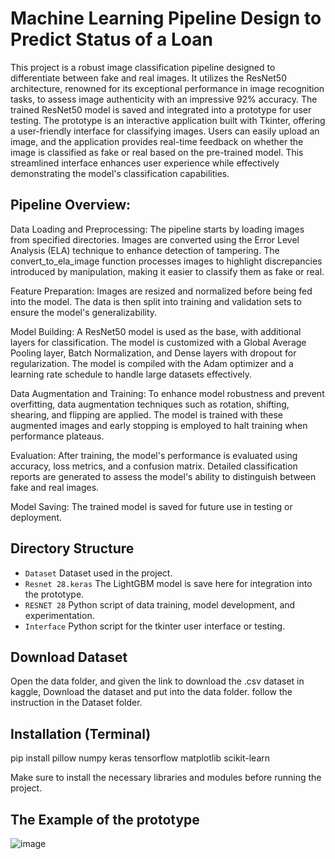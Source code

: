 Machine Learning Pipeline Design to Predict Status of a Loan 
==============================
This project is a robust image classification pipeline designed to differentiate between fake and real images. It utilizes the ResNet50 architecture, renowned for its exceptional performance in image recognition tasks, to assess image authenticity with an impressive 92% accuracy. The trained ResNet50 model is saved and integrated into a prototype for user testing.
The prototype is an interactive application built with Tkinter, offering a user-friendly interface for classifying images. Users can easily upload an image, and the application provides real-time feedback on whether the image is classified as fake or real based on the pre-trained model. This streamlined interface enhances user experience while effectively demonstrating the model's classification capabilities.

Pipeline Overview:
-------------------
Data Loading and Preprocessing:
The pipeline starts by loading images from specified directories. Images are converted using the Error Level Analysis (ELA) technique to enhance detection of tampering.
The convert_to_ela_image function processes images to highlight discrepancies introduced by manipulation, making it easier to classify them as fake or real.

Feature Preparation:
Images are resized and normalized before being fed into the model. The data is then split into training and validation sets to ensure the model's generalizability.

Model Building:
A ResNet50 model is used as the base, with additional layers for classification. The model is customized with a Global Average Pooling layer, Batch Normalization, and Dense layers with dropout for regularization.
The model is compiled with the Adam optimizer and a learning rate schedule to handle large datasets effectively.

Data Augmentation and Training:
To enhance model robustness and prevent overfitting, data augmentation techniques such as rotation, shifting, shearing, and flipping are applied.
The model is trained with these augmented images and early stopping is employed to halt training when performance plateaus.

Evaluation:
After training, the model's performance is evaluated using accuracy, loss metrics, and a confusion matrix.
Detailed classification reports are generated to assess the model's ability to distinguish between fake and real images.

Model Saving:
The trained model is saved for future use in testing or deployment.

Directory Structure
-------------------
- `Dataset` Dataset used in the project.
- `Resnet 28.keras` The LightGBM model is save here for integration into the prototype.
- `RESNET 28` Python script of data training, model development, and experimentation.
- `Interface` Python script for the tkinter user interface or testing.
  
Download Dataset
------------
Open the data folder, and given the link to download the .csv dataset in kaggle, Download the dataset and put into the data folder. follow the instruction in the Dataset folder.

Installation (Terminal)
------------
pip install pillow numpy keras tensorflow matplotlib scikit-learn

Make sure to install the necessary libraries and modules before running the project.

The Example of the prototype 
------------
![image](https://github.com/user-attachments/assets/52e99f5d-24ba-4489-abc4-c9ecf582ae66)
